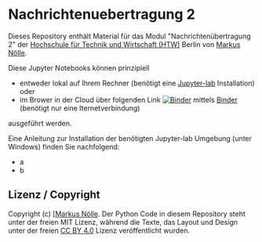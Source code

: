 # Nachrichtenuebertragung 2
Dieses Repository enthält Material für das Modul "Nachrichtenübertragung 2" der [Hochschule für Technik und Wirtschaft (HTW)](https://www.htw-berlin.de/) Berlin von [Markus Nölle](https://www.htw-berlin.de/hochschule/personen/person/?eid=9586).

Diese Jupyter Notebooks können prinzipiell
* entweder lokal auf Ihrem Rechner (benötigt eine [Jupyter-lab](https://jupyterlab.readthedocs.io/en/stable/#) Installation) oder
* im Brower in der Cloud über folgenden Link [![Binder](https://mybinder.org/badge_logo.svg)](https://mybinder.org/v2/gh/htw-ikt-noelle/nachrichtenuebertragung2.git/HEAD?urlpath=lab) mittels [Binder](https://mybinder.org/) (benötigt nur eine Iternetverbindung) 

ausgeführt werden.

Eine Anleitung zur Installation der benötigten Jupyter-lab Umgebung (unter Windows) finden Sie nachfolgend:

* a 
* b

## Lizenz / Copyright

Copyright (c) [[Markus Nölle](https://www.htw-berlin.de/hochschule/personen/person/?eid=9586). Der Python Code in diesem Repository steht unter der freien MIT Lizenz, während die Texte, das Layout und Design unter der freien  [CC BY 4.0](https://creativecommons.org/licenses/by/4.0/) Lizenz veröffentlicht wurden.